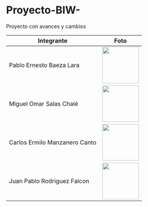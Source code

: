 # Proyecto-BIW-
Proyecto con avances y cambios

| Integrante | Foto |
|------------|------|
| Pablo Ernesto Baeza Lara | <img width="100" height="100" src="https://github.com/user-attachments/assets/89260631-93bd-40cf-8998-84eb557f63b9" /> |
| Miguel Omar Salas Chalé | <img width="100" height="100" src="https://github.com/user-attachments/assets/906f0c15-299e-402d-847a-a24fd943a7a3" /> |
| Carlos Ermilo Manzanero Canto | <img width="100" height="100" src="https://github.com/user-attachments/assets/8e63b4fc-a5f9-4e3a-9ff0-4c1c7750cfca" /> |
| Juan Pablo Rodriguez Falcon | <img width="100" height="100" src="https://github.com/user-attachments/assets/dbedf4ee-341e-454a-82df-352e062050e3" /> |


